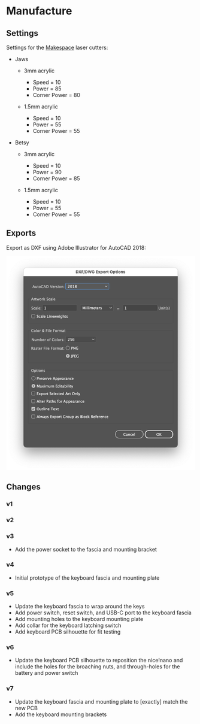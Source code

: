 # Manufacture

## Settings

Settings for the [Makespace](https://makespace.org) laser cutters:

- Jaws
  - 3mm acrylic
    - Speed = 10
    - Power = 85
    - Corner Power = 80

  - 1.5mm acrylic
    - Speed = 10
    - Power = 55
    - Corner Power = 55

- Betsy
  - 3mm acrylic
    - Speed = 10
    - Power = 90
    - Corner Power = 85

  - 1.5mm acrylic
    - Speed = 10
    - Power = 55
    - Corner Power = 55


## Exports

Export as DXF using Adobe Illustrator for AutoCAD 2018:

![Screenshot of Adobe Illustrator DXF export dialog](../images/export-settings.png)

## Changes

### v1

### v2

### v3

- Add the power socket to the fascia and mounting bracket

### v4

- Initial prototype of the keyboard fascia and mounting plate

### v5

- Update the keyboard fascia to wrap around the keys
- Add power switch, reset switch, and USB-C port to the keyboard fascia
- Add mounting holes to the keyboard mounting plate
- Add collar for the keyboard latching switch
- Add keyboard PCB silhouette for fit testing

### v6

- Update the keyboard PCB silhouette to reposition the nice!nano and include the holes for the broaching nuts, and through-holes for the battery and power switch

### v7

- Update the keyboard fascia and mounting plate to [exactly] match the new PCB
- Add the keyboard mounting brackets

